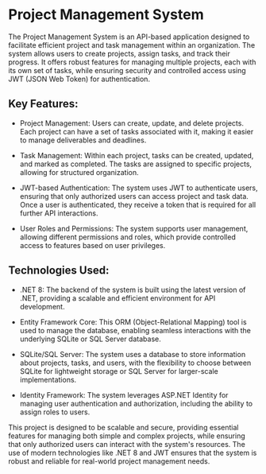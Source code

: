 # Project Management System 

The Project Management System is an API-based application designed to facilitate efficient project and task management within an organization. The system allows users to create projects, assign tasks, and track their progress. It offers robust features for managing multiple projects, each with its own set of tasks, while ensuring security and controlled access using JWT (JSON Web Token) for authentication.

## Key Features:
- Project Management: Users can create, update, and delete projects. Each project can have a set of tasks associated with it, making it easier to manage deliverables and deadlines.

- Task Management: Within each project, tasks can be created, updated, and marked as completed. The tasks are assigned to specific projects, allowing for structured organization.

- JWT-based Authentication: The system uses JWT to authenticate users, ensuring that only authorized users can access project and task data. Once a user is authenticated, they receive a token that is required for all further API interactions.

- User Roles and Permissions: The system supports user management, allowing different permissions and roles, which provide controlled access to features based on user privileges.

## Technologies Used:
- .NET 8: The backend of the system is built using the latest version of .NET, providing a scalable and efficient environment for API development.

- Entity Framework Core: This ORM (Object-Relational Mapping) tool is used to manage the database, enabling seamless interactions with the underlying SQLite or SQL Server database.

- SQLite/SQL Server: The system uses a database to store information about projects, tasks, and users, with the flexibility to choose between SQLite for lightweight storage or SQL Server for larger-scale implementations.

- Identity Framework: The system leverages ASP.NET Identity for managing user authentication and authorization, including the ability to assign roles to users.

This project is designed to be scalable and secure, providing essential features for managing both simple and complex projects, while ensuring that only authorized users can interact with the system's resources. The use of modern technologies like .NET 8 and JWT ensures that the system is robust and reliable for real-world project management needs.
